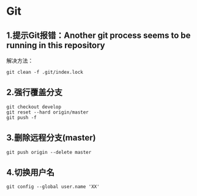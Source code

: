 # Git

## 1.提示Git报错：Another git process seems to be running in this repository

解决方法：

```
git clean -f .git/index.lock
```



## 2.强行覆盖分支

```
git checkout develop
git reset --hard origin/master
git push -f
```



## 3.删除远程分支(master)

```
git push origin --delete master
```



## 4.切换用户名

```
git config --global user.name 'XX'
```

